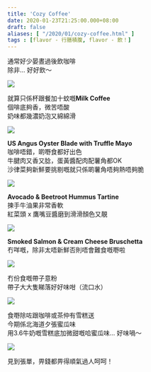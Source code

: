 ```yaml
---
title: 'Cozy Coffee'
date: 2020-01-23T21:25:00.000+08:00
draft: false
aliases: [ "/2020/01/cozy-coffee.html" ]
tags : [flavor - 行膳積腹, flavor - 飲！]
---
```


通常好少晏晝過後飲咖啡  
除非... 好好飲～  

![](https://1lp5zg.ch.files.1drv.com/y4mNVk4av30fY8llM1aidts4ZOiEvK9GfP4WvREzeT_Arz4e1vJ5ll-594hlKvMSJiNHOHRDjRLQAjk9bswo2uiKUumHCYPRRy6o_idDsUeIsbxs3MuXQuNOAqS24tK8bQ70qnTlSb6Y8w7OFtGJHxVS-zjKEgh1EPwoAKRkFVvAiZLnPT5-kXaHVq3LAUZK20LXr2Mej1M0QaWcYZB9pHt_w?width=660&height=371&cropmode=none)

就算只係杯跟餐加十蚊嘅**Milk Coffee**  
個啡底夠香，微苦唔酸  
奶味都幾濃奶泡又綿綿滑  

![](https://1lp6zg.ch.files.1drv.com/y4mc0y6p8IlGaXwnGEAyR3worFAnTI4PR4mrrGdmFYb7mONnaFO6pGWCcMnz6ICjjdceL8p533-9Sc5ynp_c5CK3J8mDLe0LFM-a7ZpcOAeqtil2nn0JkXWgtNKP92fHdyPHUbTTc3Uj5nyYJJgKa7Aafd4Gx4Zbby837cDIKWhWzYj-o6CA7TWtaaTbCIZ5TCC6mQ70g3KshnMKaWBAp7KjQ?width=660&height=371&cropmode=none)

**US Angus Oyster Blade with Truffle Mayo**  
咖啡唔錯，啲嘢食都好出色  
牛腱肉又香又腍，蛋黃醬配肉配薯角都OK  
沙律菜夠新鮮要挑剔嘅就只係啲薯角唔夠熱唔夠脆  

![](https://1bp4zg.ch.files.1drv.com/y4m7h5vNJHzPz4gkWnWDOl3PpV8W5k20kqsk-TIR5mzVNxS_bG-xZaHT1TQntWPASqYZ-sRg_B7Q0LTcd-thd4FdkhrtiTZ1euJFgZsSgh__Q6gg90GKOxrLpLUAY0xTm36ggq-JRu3pc4_S7gBfdKDxt1uKQrHSvJVwkfoayRcd8SAWKZN9EITKeF-4HDW2mI7zd7w48eUdrrEnya0kZ1N_A?width=660&height=371&cropmode=none)

**Avocado & Beetroot Hummus Tartine**  
揀手牛油果非常香軟  
紅菜頭 x 鷹嘴豆醬磨到滑滑顏色又靚  

![](https://1bp3zg.ch.files.1drv.com/y4mevGQWU1cISEZGW3qKyT43SZtGsxUO8k_3gDhBonNiRmhnqaRg6keSZ58gmm8wenH1sSwMxPff_MzzZ7b6ZaMKQ0AvJS_ZKRAnT-w2dOulQGXk0kZ-zccSATE3DZp0pipSzzinvW7YoPi5jwTRJ-6OCSZFBWdiIvlb8EFd8DEpFKomDkzu-qVMAUBMzSQxnZJjWgeeRlB5RPZFsOPVS8WRQ?width=660&height=371&cropmode=none)

**Smoked Salmon & Cream Cheese Bruschetta**  
冇咩嘅，除非太唔新鮮否則唔會難食嘅嘢啦  

![](https://1lqazg.ch.files.1drv.com/y4mXrkNP_TYnM-F1ZgukVfIh_Td4OEBCt6tGFogAq5bV-TjAu_yjAtUilPKOmpxJgJBCrsGLynOxMkAT4phNpkvBmK1vAaYq8yWUtvujG1XDDc982s8L0zGJcqdLbr1ozMMQt2kumxJuoBxO09nRU_gwO0TFVNPZ9jHkcDci9L6naZygekkZEinctzkGWBO9kfwwRkcSzSusSaeVotm1SWcUg?width=660&height=371&cropmode=none)

冇份食嘅帶子意粉  
帶子大大隻睇落好好味咁（流口水）  

![](https://1lp8zg.ch.files.1drv.com/y4mnqka6RVQeGW9OywKP4p7g1c03pJiqBA5YV1gE-77nt1I0ikMffDWZyW7b_K5kXGRdb7witrYNZOtatuUqT2FklIianpaTPpsyN51I3LWRmUj8u8u9Gz-RToFUDBWN6O2tSgbNP4AOqKQW_FquKpz0ZrfI0aeZ8HwBWNQkcLLn-cDOCsHdAyWbjtl1WNPy16_6-gSZ9C1xwE2bg0MVnr2Vw?width=660&height=371&cropmode=none)

食嘢除咗跟咖啡或茶仲有雪糕送  
今期係北海道夕張蜜瓜味  
用3.6牛奶嘅雪糕底加微甜嘅哈蜜瓜味... 好味喎～  

![](https://1bp1zg.ch.files.1drv.com/y4mmLtZo93G5JTkcaW36CBxWnjK8fti986RCDYFSobmP5dFB4_bjhVN2IFTdkIbyaC5vg_MITcgp2Pp9CkhM-9dsUm_xZKV7dBbv4WDISzgPT2MLE8eJOOOq0N0ogGAm-SK1gfQ7-anfNvnJ2hUbu_88w-IMbdm5XyRNBmpfFvX-oe9v9LznbjevY3rfi4x_L8HQx1XxCefobyYavovXFHEZA?width=660&height=371&cropmode=none)

見到張單，畀錢都畀得順氣過人呵呵！